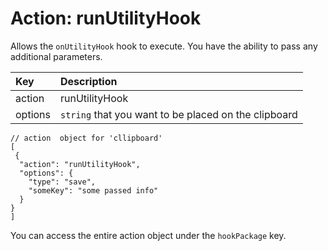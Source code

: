 # Action: runUtilityHook

Allows the `onUtilityHook` hook to execute. You have the ability to pass any additional parameters.

| Key | Description |
| :--- | :--- |
| action | runUtilityHook |
| options | `string` that you want to be placed on the clipboard |

```
// action  object for 'cllipboard'
[
 {
  "action": "runUtilityHook",
  "options": {
    "type": "save",
    "someKey": "some passed info"
  }
}
]
```

You can access the entire action object under the `hookPackage` key. 



